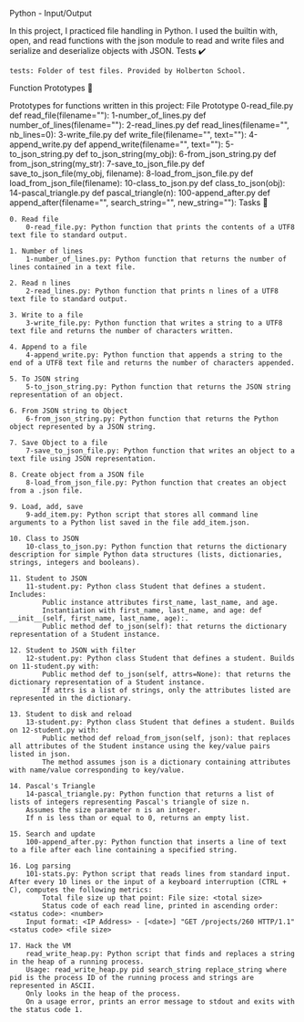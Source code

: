 Python - Input/Output

In this project, I practiced file handling in Python. I used the builtin with, open, and read functions with the json module to read and write files and serialize and deserialize objects with JSON.
Tests ✔️

    tests: Folder of test files. Provided by Holberton School.

Function Prototypes 💾

Prototypes for functions written in this project:
File 	Prototype
0-read_file.py 	def read_file(filename=""):
1-number_of_lines.py 	def number_of_lines(filename=""):
2-read_lines.py 	def read_lines(filename="", nb_lines=0):
3-write_file.py 	def write_file(filename="", text=""):
4-append_write.py 	def append_write(filename="", text=""):
5-to_json_string.py 	def to_json_string(my_obj):
6-from_json_string.py 	def from_json_string(my_str):
7-save_to_json_file.py 	def save_to_json_file(my_obj, filename):
8-load_from_json_file.py 	def load_from_json_file(filename):
10-class_to_json.py 	def class_to_json(obj):
14-pascal_triangle.py 	def pascal_triangle(n):
100-append_after.py 	def append_after(filename="", search_string="", new_string=""):
Tasks 📃

    0. Read file
        0-read_file.py: Python function that prints the contents of a UTF8 text file to standard output.

    1. Number of lines
        1-number_of_lines.py: Python function that returns the number of lines contained in a text file.

    2. Read n lines
        2-read_lines.py: Python function that prints n lines of a UTF8 text file to standard output.

    3. Write to a file
        3-write_file.py: Python function that writes a string to a UTF8 text file and returns the number of characters written.

    4. Append to a file
        4-append_write.py: Python function that appends a string to the end of a UTF8 text file and returns the number of characters appended.

    5. To JSON string
        5-to_json_string.py: Python function that returns the JSON string representation of an object.

    6. From JSON string to Object
        6-from_json_string.py: Python function that returns the Python object represented by a JSON string.

    7. Save Object to a file
        7-save_to_json_file.py: Python function that writes an object to a text file using JSON representation.

    8. Create object from a JSON file
        8-load_from_json_file.py: Python function that creates an object from a .json file.

    9. Load, add, save
        9-add_item.py: Python script that stores all command line arguments to a Python list saved in the file add_item.json.

    10. Class to JSON
        10-class_to_json.py: Python function that returns the dictionary description for simple Python data structures (lists, dictionaries, strings, integers and booleans).

    11. Student to JSON
        11-student.py: Python class Student that defines a student. Includes:
            Public instance attributes first_name, last_name, and age.
            Instantiation with first_name, last_name, and age: def __init__(self, first_name, last_name, age):.
            Public method def to_json(self): that returns the dictionary representation of a Student instance.

    12. Student to JSON with filter
        12-student.py: Python class Student that defines a student. Builds on 11-student.py with:
            Public method def to_json(self, attrs=None): that returns the dictionary representation of a Student instance.
            If attrs is a list of strings, only the attributes listed are represented in the dictionary.

    13. Student to disk and reload
        13-student.py: Python class Student that defines a student. Builds on 12-student.py with:
            Public method def reload_from_json(self, json): that replaces all attributes of the Student instance using the key/value pairs listed in json.
            The method assumes json is a dictionary containing attributes with name/value corresponding to key/value.

    14. Pascal's Triangle
        14-pascal_triangle.py: Python function that returns a list of lists of integers representing Pascal's triangle of size n.
        Assumes the size parameter n is an integer.
        If n is less than or equal to 0, returns an empty list.

    15. Search and update
        100-append_after.py: Python function that inserts a line of text to a file after each line containing a specified string.

    16. Log parsing
        101-stats.py: Python script that reads lines from standard input. After every 10 lines or the input of a keyboard interruption (CTRL + C), computes the following metrics:
            Total file size up that point: File size: <total size>
            Status code of each read line, printed in ascending order: <status code>: <number>
        Input format: <IP Address> - [<date>] "GET /projects/260 HTTP/1.1" <status code> <file size>

    17. Hack the VM
        read_write_heap.py: Python script that finds and replaces a string in the heap of a running process.
        Usage: read_write_heap.py pid search_string replace_string where pid is the process ID of the running process and strings are represented in ASCII.
        Only looks in the heap of the process.
        On a usage error, prints an error message to stdout and exits with the status code 1.

